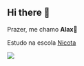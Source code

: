 ## Hi there 👋
Prazer, me chamo **Alax**👀

Estudo na escola [Nicota](https://www.instagram.com/escola.donanicota)

![](https://encrypted-tbn0.gstatic.com/images?q=tbn:ANd9GcSTCffPhAt_UWm5I-eDAMkwNvTrBxI7PnISXA&s)
